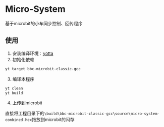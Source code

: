 # Micro-System
基于microbit的小车同步控制、回传程序

## 使用
1. 安装编译环境：[yotta](https://lancaster-university.github.io/microbit-docs/offline-toolchains/)
2. 初始化依赖
```bash
yt target bbc-microbit-classic-gcc
```

3. 编译本程序
```bash
yt clean
yt build
```
4. 上传到microbit

直接将工程目录下的```\build\bbc-microbit-classic-gcc\source\micro-system-combined.hex```拖放到microbit的闪存
